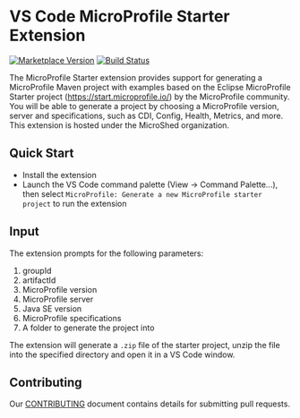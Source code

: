 # VS Code MicroProfile Starter Extension

[![Marketplace Version](https://vsmarketplacebadge.apphb.com/version/MicroProfile-Community.mp-starter-vscode-ext.svg "Current Release")](https://marketplace.visualstudio.com/items?itemName=MicroProfile-Community.mp-starter-vscode-ext)
[![Build Status](https://travis-ci.org/MicroShed/mp-starter-vscode-ext.svg?branch=master)](https://travis-ci.org/MicroShed/mp-starter-vscode-ext)

The MicroProfile Starter extension provides support for generating a MicroProfile Maven project with examples based on the Eclipse MicroProfile Starter project (https://start.microprofile.io/) by the MicroProfile community. You will be able to generate a project by choosing a MicroProfile version, server and specifications, such as CDI, Config, Health, Metrics, and more. This extension is hosted under the MicroShed organization.

## Quick Start
- Install the extension
- Launch the VS Code command palette (View -> Command Palette...), then select `MicroProfile: Generate a new MicroProfile starter project` to run the extension

## Input

The extension prompts for the following parameters:

1. groupId
2. artifactId 
3. MicroProfile version
4. MicroProfile server
5. Java SE version
6. MicroProfile specifications
7. A folder to generate the project into

The extension will generate a `.zip` file of the starter project, unzip the file into the specified directory and open it in a VS Code window.

## Contributing

Our [CONTRIBUTING](CONTRIBUTING.md) document contains details for submitting pull requests.
